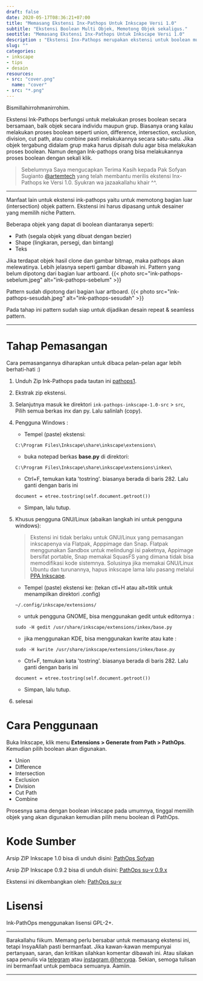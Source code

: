 ```yaml
---
draft: false
date: 2020-05-17T08:36:21+07:00
title: "Memasang Ekstensi Inx-Pathops Untuk Inkscape Versi 1.0"
subtitle: "Ekstensi Boolean Multi Objek, Memotong Objek sekaligus."
seotitle: "Memasang Ekstensi Inx-Pathops Untuk Inkscape Versi 1.0"
description : "Ekstensi Inx-Pathops merupakan ekstensi untuk boolean multi objek. Dengan Ink-Pathops Anda dapat melakukan proses boolean secara bersamaan dalam objek grup. Misalnya Union, Difference, Intersection, Cut path, dan lain sebagainya."
slug: ""
categories:
- inkscape
- tips
- desain
resources:
- src: "cover.png"
  name: "cover"
- src: "*.png"
---
```


Bismillahirrohmanirrohim.

Ekstensi Ink-Pathops berfungsi untuk melakukan proses boolean secara bersamaan, baik objek secara individu maupun grup. Biasanya orang kalau melakukan proses boolean seperti union, difference, intersection, exclusion, division, cut path, atau combine pasti melakukannya secara satu-satu. Jika objek tergabung didalam grup maka harus dipisah dulu agar bisa melakukan proses boolean. Namun dengan Ink-pathops orang bisa melakukannya proses boolean dengan sekali klik.

> Sebelumnya Saya mengucapkan Terima Kasih kepada Pak Sofyan Sugianto [@artemtech](https://t.me/artemtech) yang telah membantu merilis ekstensi Inx-Pathops ke Versi 1.0. Syukran wa jazaakallahu khair ^^.

***

Manfaat lain untuk ekstensi ink-pathops yaitu untuk memotong bagian luar (intersection) objek pattern. Ekstensi ini harus dipasang untuk desainer yang memilih niche Pattern.

Beberapa objek yang dapat di boolean diantaranya seperti:

- Path (segala objek yang dibuat dengan bezier)
- Shape (lingkaran, persegi, dan bintang)
- Teks

Jika terdapat objek hasil clone dan gambar bitmap, maka pathops akan melewatinya. Lebih jelasnya seperti gambar dibawah ini. Pattern yang belum dipotong dari bagian luar artboard.
{{< photo src="ink-pathops-sebelum.jpeg" alt="ink-pathops-sebelum" >}}

Pattern sudah dipotong dari bagian luar artboard.  {{< photo src="ink-pathops-sesudah.jpeg" alt="ink-pathops-sesudah" >}}

Pada tahap ini pattern sudah siap untuk dijadikan desain repeat & seamless pattern.

***

# Tahap Pemasangan

Cara pemasangannya diharapkan untuk dibaca pelan-pelan agar lebih berhati-hati :)

1. Unduh Zip Ink-Pathops pada tautan ini [pathops1].
2. Ekstrak zip ekstensi.
3. Selanjutnya masuk ke direktori `ink-pathops-inkscape-1.0-src` > `src`, Pilih semua berkas inx dan py. Lalu salinlah (copy).
4. Pengguna Windows :

    - Tempel (paste) ekstensi:
    ```
    C:\Program Files\Inkscape\share\inkscape\extensions\
    ```
    - buka notepad berkas **base.py** di direktori:
    ```
    C:\Program Files\Inkscape\share\inkscape\extensions\inkex\
    ```
    - Ctrl+F, temukan kata 'tostring'. biasanya berada di baris 282. Lalu ganti dengan baris ini
    ```
    document = etree.tostring(self.document.getroot())
    ```
    - Simpan, lalu tutup.

5. Khusus pengguna GNU/Linux (abaikan langkah ini untuk pengguna windows):

    > Ekstensi ini tidak berlaku untuk GNU/Linux yang pemasangan inkscapenya via Flatpak, Apppimage dan Snap. Flatpak menggunakan Sandbox untuk melindungi isi paketnya, Appimage bersifat portable, Snap memakai SquasFS yang dimana tidak bisa memodifikasi kode sistemnya. Solusinya jika memakai GNU/Linux Ubuntu dan turunannya, hapus inkscape lama lalu pasang melalui [PPA Inkscape](https://inkscape.org/release/inkscape-1.0/gnulinux/ubuntu/ppa/dl/).

    - Tempel (paste) ekstensi ke:
    (tekan ctl+H atau alt+titik untuk menampilkan direktori .config)

    ```
    ~/.config/inkscape/extensions/
    ```
    - untuk pengguna GNOME, bisa menggunakan gedit untuk editornya :
    ```
    sudo -H gedit /usr/share/inkscape/extensions/inkex/base.py
    ```
    - jika menggunakan KDE, bisa menggunakan kwrite atau kate :
    ```
    sudo -H kwrite /usr/share/inkscape/extensions/inkex/base.py
    ```
    - Ctrl+F, temukan kata 'tostring'. biasanya berada di baris 282. Lalu ganti dengan baris ini
    ```
    document = etree.tostring(self.document.getroot())
    ```
    - Simpan, lalu tutup.

6. selesai

# Cara Penggunaan

Buka Inkscape, klik menu **Extensions > Generate from Path > PathOps**. Kemudian pilih boolean akan digunakan.

- Union
- Difference
- Intersection
- Exclusion
- Division
- Cut Path
- Combine

Prosesnya sama dengan boolean inkscape pada umumnya, tinggal memilih objek yang akan digunakan kemudian pilih menu boolean di PathOps.

# Kode Sumber

Arsip ZIP Inkscape 1.0 bisa di unduh disini:
[PathOps Sofyan](https://gitlab.com/artemtech/inx-pathops/-/archive/inkscape-1.0/inx-pathops-inkscape-1.0.zip?path=src)

Arsip ZIP Inkscape 0.9.2 bisa di unduh disini:
[PathOps su-v 0.9.x](https://gitlab.com/su-v/inx-pathops/-/tags)

Ekstensi ini dikembangkan oleh:
[PathOps su-v](https://gitlab.com/su-v/inx-pathops)

# Lisensi

Ink-PathOps menggunakan lisensi GPL-2+.

***

Barakallahu fiikum. Memang perlu bersabar untuk memasang ekstensi ini, tetapi InsyaAllah pasti bermanfaat. Jika kawan-kawan mempunyai pertanyaan, saran, dan kritikan silahkan komentar dibawah ini. Atau silakan sapa penulis via [telegram](https://t.me/hervyqa) atau [instagram @hervyqa](https://instagram.com/hervyqa). Sekian, semoga tulisan ini bermanfaat untuk pembaca semuanya. Aamiin.

***

[pathops]:https://gitlab.com/su-v/inx-pathops/tags
[pathops1]:https://gitlab.com/artemtech/inx-pathops/-/archive/inkscape-1.0/inx-pathops-inkscape-1.0.zip?path=src

[Inkscape]:https://www.inkscape.org
[Gimp]:https://www.gimp.org

[GNOME.ID]:https://www.gnome.id
[BUKU CC-ID]:https://bit.ly/madewithccID
[Wikimedia]:https://www.wikkimedia.org/

[Behance]:https://www.b.net
[Dribbble]:https://www.dribbble.com

[AdobeStock]:https//www.stock.adobe.com
[123rf]:https//www.123rf.com
[Freepik]:https//www.freepik.com
[Dreamstime]:https//www.dreamstime.com
[Shutterstock]:https://submit.shutterstock.com/?ref=238649869

[Hervyqa]:https://hervyqa.com
[Manjaro-X]:https://manjaro-x.id
[Inkporter]:https://github.com/raniaamina/inkporter

